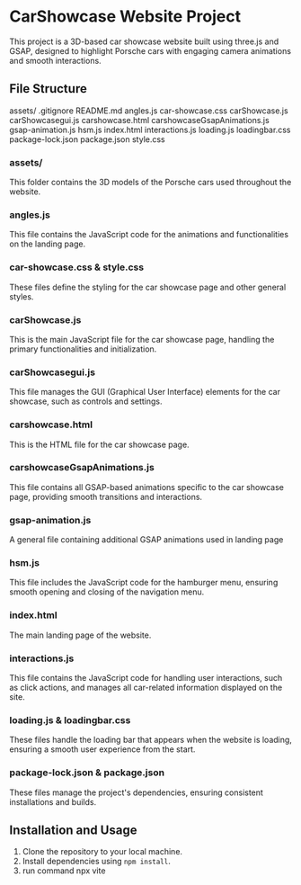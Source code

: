 # CarShowcase Website Project

This project is a 3D-based car showcase website built using three.js and GSAP, designed to highlight Porsche cars with engaging camera animations and smooth interactions. 

## File Structure
assets/ 
.gitignore 
README.md 
angles.js 
car-showcase.css 
carShowcase.js 
carShowcasegui.js 
carshowcase.html 
carshowcaseGsapAnimations.js 
gsap-animation.js 
hsm.js 
index.html 
interactions.js 
loading.js 
loadingbar.css 
package-lock.json 
package.json 
style.css

### assets/
This folder contains the 3D models of the Porsche cars used throughout the website.

### angles.js
This file contains the JavaScript code for the animations and functionalities on the landing page.

### car-showcase.css & style.css
These files define the styling for the car showcase page and other general styles.

### carShowcase.js
This is the main JavaScript file for the car showcase page, handling the primary functionalities and initialization.

### carShowcasegui.js
This file manages the GUI (Graphical User Interface) elements for the car showcase, such as controls and settings.

### carshowcase.html
This is the HTML file for the car showcase page.

### carshowcaseGsapAnimations.js
This file contains all GSAP-based animations specific to the car showcase page, providing smooth transitions and interactions.

### gsap-animation.js
A general file containing additional GSAP animations used in landing page

### hsm.js
This file includes the JavaScript code for the hamburger menu, ensuring smooth opening and closing of the navigation menu.

### index.html
The main landing page of the website.

### interactions.js
This file contains the JavaScript code for handling user interactions, such as click actions, and manages all car-related information displayed on the site.

### loading.js & loadingbar.css
These files handle the loading bar that appears when the website is loading, ensuring a smooth user experience from the start.

### package-lock.json & package.json
These files manage the project's dependencies, ensuring consistent installations and builds.

## Installation and Usage

1. Clone the repository to your local machine.
2. Install dependencies using `npm install`.
3. run command npx vite